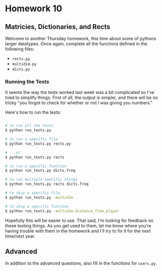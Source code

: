 Homework 10
=========================================
Matricies, Dictionaries, and Rects
-----------------------------------------

Welcome to another Thursday homework, this time about some of pythons larger datatypes.  Once again, complete all the functions defined in the following files:

 * `rects.py`
 * `multidim.py`
 * `dicts.py`

### Running the Tests

It seems the way the tests worked last week was a bit complicated so I've tried to simplify things.  First of all, the output is simpler, and there will be no tricky "you forgot to check for whether or not I was giving you numbers."

Here's how to run the tests:

```bash

# to run all the tests
$ python run_tests.py

# to run a specific file
$ python run_tests.py rects.py

# ...or
$ python run_tests.py rects

# to run a specific function
$ python run_tests.py dicts.freq

# to run multiple specific things
$ python run_tests.py rects dicts.freq

# to skip a specific file
$ python run_tests.py -multidim

# to skip a specific function
$ python run_tests.py -multidim.distance_from_player
```

Hopefully this will be easier to use.  That said, I'm looking for feedback on these testing things.  As you get used to them, let me know where you're having trouble with them in the homework and I'll try to fix it for the next time/next year.


## Advanced

In addition to the advanced questions, also fill in the functions for `users.py`.
